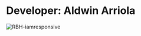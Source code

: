 # Developer: Aldwin Arriola
![RBH-iamresponsive](https://user-images.githubusercontent.com/107774953/181017875-5ff2e350-7b27-4040-b577-0939adb98b1b.png)
